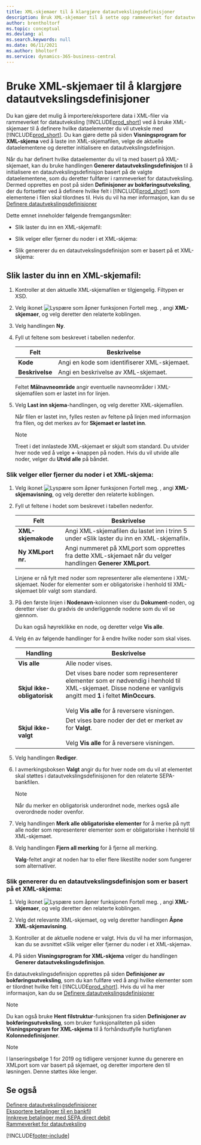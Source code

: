 ```yaml
---
title: XML-skjemaer til å klargjøre datautvekslingsdefinisjoner
description: Bruk XML-skjemaer til å sette opp rammeverket for datautveksling for å definere hvilke dataelementer du vil utveksle med.
author: brentholtorf
ms.topic: conceptual
ms.devlang: al
ms.search.keywords: null
ms.date: 06/11/2021
ms.author: bholtorf
ms.service: dynamics-365-business-central
---
```

# Bruke XML-skjemaer til å klargjøre datautvekslingsdefinisjoner

Du kan gjøre det mulig å importere/eksportere data i XML-filer via rammeverket for datautveksling [!INCLUDE[prod_short](includes/prod_short.md)] ved å bruke XML-skjemaer til å definere hvilke dataelementer du vil utveksle med [!INCLUDE[prod_short](includes/prod_short.md)]. Du kan gjøre dette på siden **Visningsprogram for XML-skjema** ved å laste inn XML-skjemafilen, velge de aktuelle dataelementene og deretter initialisere en datautvekslingsdefinisjon.  

 Når du har definert hvilke dataelementer du vil ta med basert på XML-skjemaet, kan du bruke handlingen **Generer datautvekslingsdefinisjon** til å initialisere en datautvekslingsdefinisjon basert på de valgte dataelementene, som du deretter fullfører i rammeverket for datautveksling. Dermed opprettes en post på siden **Definisjoner av bokføringsutveksling**, der du fortsetter ved å definere hvilke felt i [!INCLUDE[prod_short](includes/prod_short.md)] som elementene i filen skal tilordnes til. Hvis du vil ha mer informasjon, kan du se [Definere datautvekslingsdefinisjoner](across-how-to-set-up-data-exchange-definitions.md)  

 Dette emnet inneholder følgende fremgangsmåter:  

- Slik laster du inn en XML-skjemafil:  

- Slik velger eller fjerner du noder i et XML-skjema:  

- Slik genererer du en datautvekslingsdefinisjon som er basert på et XML-skjema:  

## Slik laster du inn en XML-skjemafil:

1. Kontroller at den aktuelle XML-skjemafilen er tilgjengelig. Filtypen er XSD.  

2. Velg ikonet ![Lyspære som åpner funksjonen Fortell meg.](media/ui-search/search_small.png "Fortell hva du vil gjøre") , angi **XML-skjemaer**, og velg deretter den relaterte koblingen.  

3. Velg handlingen **Ny**.  

4. Fyll ut feltene som beskrevet i tabellen nedenfor.  

    |Felt|Beskrivelse|  
    |---------------------------------|---------------------------------------|  
    |**Kode**|Angi en kode som identifiserer XML-skjemaet.|  
    |**Beskrivelse**|Angi en beskrivelse av XML-skjemaet.|  

     Feltet **Målnavneområde** angir eventuelle navneområder i XML-skjemafilen som er lastet inn for linjen.  

5. Velg **Last inn skjema**-handlingen, og velg deretter XML-skjemafilen.  

     Når filen er lastet inn, fylles resten av feltene på linjen med informasjon fra filen, og det merkes av for **Skjemaet er lastet inn**.  

    > [!NOTE]  
    >  Treet i det innlastede XML-skjemaet er skjult som standard. Du utvider hver node ved å velge **+**-knappen på noden. Hvis du vil utvide alle noder, velger du **Utvid alle** på båndet.  

### Slik velger eller fjerner du noder i et XML-skjema:  

1. Velg ikonet ![Lyspære som åpner funksjonen Fortell meg.](media/ui-search/search_small.png "Fortell hva du vil gjøre") , angi **XML-skjemavisning**, og velg deretter den relaterte koblingen.  

2. Fyll ut feltene i hodet som beskrevet i tabellen nedenfor.  

    |Felt|Beskrivelse|  
    |---------------------------------|---------------------------------------|  
    |**XML-skjemakode**|Angi XML-skjemafilen du lastet inn i trinn 5 under «Slik laster du inn en XML-skjemafil».|  
    |**Ny XMLport nr.**|Angi nummeret på XMLport som opprettes fra dette XML-skjemaet når du velger handlingen **Generer XMLport**.|  

     Linjene er nå fylt med noder som representerer alle elementene i XML-skjemaet. Noder for elementer som er obligatoriske i henhold til XML-skjemaet blir valgt som standard.  

3. På den første linjen i **Nodenavn**-kolonnen viser du **Dokument**-noden, og deretter viser du gradvis de underliggende nodene som du vil se gjennom.  

     Du kan også høyreklikke en node, og deretter velge **Vis alle**.  

4. Velg én av følgende handlinger for å endre hvilke noder som skal vises.  

    |**Handling**|Beskrivelse|  
    |----------------|---------------------------------------|  
    |**Vis alle**|Alle noder vises.|  
    |**Skjul ikke-obligatorisk**|Det vises bare noder som representerer elementer som er nødvendig i henhold til XML-skjemaet. Disse nodene er vanligvis angitt med **1** i feltet **MinOccurs**.<br /><br /> Velg **Vis alle** for å reversere visningen.|  
    |**Skjul ikke-valgt**|Det vises bare noder der det er merket av for **Valgt**.<br /><br /> Velg **Vis alle** for å reversere visningen.|  

5. Velg handlingen **Rediger**.  

6. I avmerkingsboksen **Valgt** angir du for hver node om du vil at elementet skal støttes i datautvekslingsdefinisjonen for den relaterte SEPA-bankfilen.  

    > [!NOTE]  
    >  Når du merker en obligatorisk underordnet node, merkes også alle overordnede noder ovenfor.  

7. Velg handlingen **Merk alle obligatoriske elementer** for å merke på nytt alle noder som representerer elementer som er obligatoriske i henhold til XML-skjemaet.  

8. Velg handlingen **Fjern all merking** for å fjerne all merking.  

     **Valg**-feltet angir at noden har to eller flere likestilte noder som fungerer som alternativer.  

### Slik genererer du en datautvekslingsdefinisjon som er basert på et XML-skjema:  

1. Velg ikonet ![Lyspære som åpner funksjonen Fortell meg.](media/ui-search/search_small.png "Fortell hva du vil gjøre") , angi **XML-skjemaer**, og velg deretter den relaterte koblingen.  

2. Velg det relevante XML-skjemaet, og velg deretter handlingen **Åpne XML-skjemavisning**.  

3. Kontroller at de aktuelle nodene er valgt. Hvis du vil ha mer informasjon, kan du se avsnittet «Slik velger eller fjerner du noder i et XML-skjema».  

4. På siden **Visningsprogram for XML-skjema** velger du handlingen **Generer datautvekslingsdefinisjon**.  

 En datautvekslingsdefinisjon opprettes på siden **Definisjoner av bokføringsutveksling**, som du kan fullføre ved å angi hvilke elementer som er tilordnet hvilke felt i [!INCLUDE[prod_short](includes/prod_short.md)]. Hvis du vil ha mer informasjon, kan du se [Definere datautvekslingsdefinisjoner](across-how-to-set-up-data-exchange-definitions.md)  

> [!NOTE]  
> Du kan også bruke **Hent filstruktur**-funksjonen fra siden **Definisjoner av bokføringsutveksling**, som bruker funksjonaliteten på siden **Visningsprogram for XML-skjema** til å forhåndsutfylle hurtigfanen **Kolonnedefinisjoner**.  

> [!NOTE]
> I lanseringsbølge 1 for 2019 og tidligere versjoner kunne du generere en XMLport som var basert på skjemaet, og deretter importere den til løsningen. Denne støttes ikke lenger.

## Se også

[Definere datautvekslingsdefinisjoner](across-how-to-set-up-data-exchange-definitions.md)  
[Eksportere betalinger til en bankfil](finance-make-payments-with-bank-data-conversion-service-or-sepa-credit-transfer.md#exporting-payments-to-a-bank-file)  
[Innkreve betalinger med SEPA direct debit](finance-collect-payments-with-sepa-direct-debit.md)  
[Rammeverket for datautveksling](across-about-the-data-exchange-framework.md)  


[!INCLUDE[footer-include](includes/footer-banner.md)]